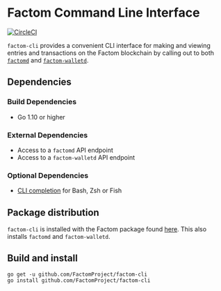 # Factom Command Line Interface

[![CircleCI](https://circleci.com/gh/FactomProject/factom-cli/tree/develop.svg?style=shield)](https://circleci.com/gh/FactomProject/factom-cli/tree/develop)

`factom-cli` provides a convenient CLI interface for making and viewing entries
and transactions on the Factom blockchain by calling out to both
[`factomd`](https://github.com/FactomProject/factomd) and
[`factom-walletd`](https://github.com/FactomProject/factomd).

## Dependencies
### Build Dependencies
- Go 1.10 or higher

### External Dependencies
- Access to a `factomd` API endpoint
- Access to a `factom-walletd` API endpoint

### Optional Dependencies
- [CLI completion](https://github.com/AdamSLevy/complete-factom-cli) for Bash,
  Zsh or Fish

## Package distribution
`factom-cli` is installed with the Factom package found
[here](https://github.com/FactomProject/distribution). This also installs
`factomd` and `factom-walletd`.

## Build and install
```
go get -u github.com/FactomProject/factom-cli
go install github.com/FactomProject/factom-cli
```
